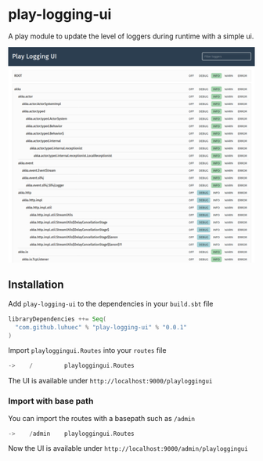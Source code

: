 # play-logging-ui

A play module to update the level of loggers during runtime with a simple ui.

![alt text](screenshot.png)


## Installation

Add `play-logging-ui` to the dependencies in your `build.sbt` file
```scala
libraryDependencies ++= Seq(
  "com.github.luhuec" % "play-logging-ui" % "0.0.1"
)
```

Import `playloggingui.Routes` into your `routes` file 
```scala
->    /         playloggingui.Routes
```

The UI is available under `http://localhost:9000/playloggingui`

### Import with base path

You can import the routes with a basepath such as `/admin`
```scala
->    /admin    playloggingui.Routes
```

Now the UI is available under `http://localhost:9000/admin/playloggingui`
